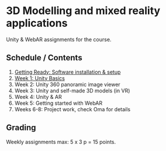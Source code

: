 # 3D Modelling and mixed reality applications

Unity & WebAR assignments for the course.

## Schedule / Contents

1. [Getting Ready: Software installation & setup](docs/00-software-setup.md)
1. [Week 1: Unity Basics](docs/01-unity-assignment-1.md)
1. Week 2: Unity 360 panoramic image viewer
1. Week 3: Unity and self-made 3D models (in VR)
1. Week 4: Unity & AR
1. Week 5: Getting started with WebAR
1. Weeks 6-8: Project work, check Oma for details

## Grading

Weekly assignments max: 5 x 3 p = 15 points.
